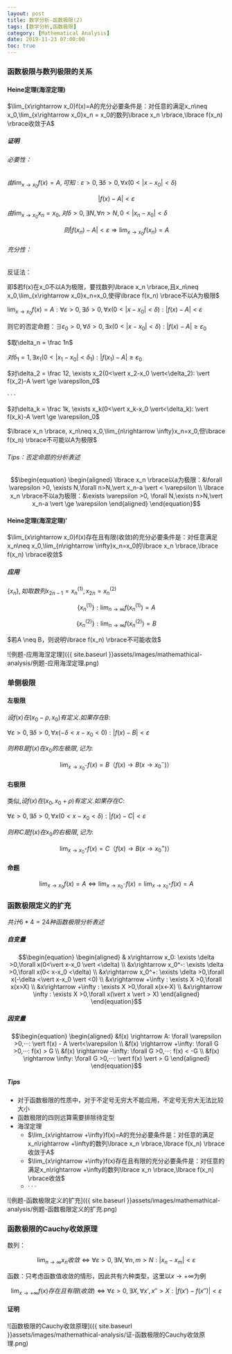 ```yaml
---
layout: post
title: 数学分析-函数极限(2)
tags: [数学分析,函数极限]
category: [Mathematical Analysis]
date: 2019-11-23 07:00:00
toc: true
---
```


### 函数极限与数列极限的关系

####  Heine定理(海涅定理)

$\lim_{x\rightarrow x_0}f(x)=A的充分必要条件是：对任意的满足x_n\neq x_0,\lim_{x\rightarrow x_0}x_n = x_0的数列\lbrace x_n \rbrace,\lbrace f(x_n) \rbrace收敛于A$

##### 证明

###### 必要性：

$由\lim_{x\rightarrow x_0}f(x)=A,可知:\varepsilon > 0,\exists \delta >0,\forall x(0<\vert x-x_0 \vert<\delta)$

$$\vert f(x)-A \vert < \varepsilon$$

$由\lim_{x\rightarrow x_0}x_n = x_0,对\delta > 0,\exists N,\forall n>N,0<\vert x_n-x_0 \vert <\delta$

$$则\vert f(x_n)-A \vert < \varepsilon \Rightarrow \lim_{x\rightarrow x_0}f(x_n)=A$$

###### 充分性：

反证法：

即$若f(x)在x_0不以A为极限，要找数列\lbrace x_n \rbrace,且x_n\neq x_0,\lim_{x\rightarrow x_0}x_n=x_0,使得\lbrace f(x_n) \rbrace不以A为极限$

$\lim_{x\rightarrow x_0}f(x)=A:\forall \varepsilon >0, \exists \delta >0,\forall x(0<\vert x-x_0 \vert<\delta):\vert f(x)-A \vert < \varepsilon$

则它的否定命题：$\exists \varepsilon_0 >0, \forall \delta >0,\exists x(0<\vert x-x_0 \vert<\delta):\vert f(x)-A \vert \ge \varepsilon_0$

$取\delta_n = \frac 1n$

$对\delta_1 = 1, \exists x_1(0<\vert x_1-x_0 \vert<\delta_1): \vert f(x_1)-A \vert \ge \varepsilon_0$

$对\delta_2 = \frac 12, \exists x_2(0<\vert x_2-x_0 \vert<\delta_2): \vert f(x_2)-A \vert \ge \varepsilon_0$

$···$

$对\delta_k = \frac 1k, \exists x_k(0<\vert x_k-x_0 \vert<\delta_k): \vert f(x_k)-A \vert \ge \varepsilon_0$

$\lbrace x_n \rbrace, x_n\neq x_0,\lim_{n\rightarrow \infty}x_n=x_0,但\lbrace f(x_n) \rbrace不可能以A为极限$

###### Tips：否定命题的分析表述

$$\begin{equation} \begin{aligned} \lbrace x_n \rbrace以a为极限：&\forall \varepsilon >0, \exists N,\forall n>N,\vert x_n-a \vert < \varepsilon  \\ \lbrace x_n \rbrace不以a为极限：&\exists \varepsilon >0, \forall N,\exists n>N,\vert x_n-a \vert \ge \varepsilon  \end{aligned} \end{equation}$$

#### Heine定理(海涅定理)$'$

$\lim_{x\rightarrow x_0}f(x)存在且有限(收敛)的充分必要条件是：对任意满足x_n\neq x_0,\lim_{n\rightarrow \infty}x_n=x_0的\lbrace x_n \rbrace,\lbrace f(x_n) \rbrace收敛$

##### 应用

$\lbrace x_n \rbrace,如取数列x_{2n-1}=x_n^{(1)},x_{2n}=x_n^{(2)}$

$$\lbrace x_n^{(1)} \rbrace:\lim_{n \rightarrow \infty}f(x_n^{(1)})=A$$

$$\lbrace x_n^{(2)} \rbrace:\lim_{n \rightarrow \infty}f(x_n^{(2)})=B$$

$若A \neq B，则说明\lbrace f(x_n) \rbrace不可能收敛$

 ![例题-应用海涅定理]({{ site.baseurl }}assets/images/mathemathical-analysis/例题-应用海涅定理.png)

### 单侧极限

#### 左极限

$设f(x)在(x_0-\rho,x_0)有定义.如果存在B:$

$\forall \varepsilon >0, \exists \delta >0,\forall x(-\delta<x-x_0<0):\vert f(x)-B \vert<\varepsilon$

$则称B是f(x)在x_0的左极限,记为:$

$$\lim_{x\rightarrow x_0^-}f(x)=B（f(x)\rightarrow B(x\rightarrow x_0^-)）$$

#### 右极限

类似,$设f(x)在(x_0,x_0+\rho)有定义.如果存在C:$

$\forall \varepsilon >0, \exists \delta >0,\forall x(0<x-x_0<\delta):\vert f(x)-C \vert<\varepsilon$

$则称C是f(x)在x_0的右极限,记为:$

$$\lim_{x\rightarrow x_0^+}f(x)=C（f(x)\rightarrow B(x\rightarrow x_0^+)）$$

#### 命题

$$\lim_{x\rightarrow x_0}f(x)=A \Leftrightarrow \lim_{x\rightarrow x_0^-}f(x)=\lim_{x\rightarrow x_0^+}f(x)=A$$

### 函数极限定义的扩充

$共计6*4=24种函数极限分析表述$

##### 自变量

$$\begin{equation} \begin{aligned} & x\rightarrow x_0: \exists \delta >0,\forall x(0<\vert x-x_0 \vert <\delta) \\ &x\rightarrow x_0^-:  \exists \delta >0,\forall x(0< x-x_0  <\delta) \\ &x\rightarrow x_0^+: \exists \delta >0,\forall x(-\delta <\vert x-x_0 \vert <0) \\ &x\rightarrow +\infty : \exists X >0,\forall x(x>X) \\ &x\rightarrow +\infty : \exists X >0,\forall x(x<-X) \\ &x\rightarrow \infty : \exists X >0,\forall x(\vert x \vert > X) \end{aligned} \end{equation}$$

##### 因变量

$$\begin{equation} \begin{aligned} &f(x) \rightarrow A: \forall \varepsilon >0,···: \vert f(x) - A \vert<\varepsilon \\ &f(x) \rightarrow +\infty: \forall G >0,···: f(x) > G \\ &f(x) \rightarrow -\infty: \forall G >0,···: f(x) < -G  \\ &f(x) \rightarrow \infty: \forall G >0,···: \vert f(x) \vert > G  \end{aligned} \end{equation}$$

##### Tips

- 对于函数极限的性质中，对于不定号无穷大不能应用，不定号无穷大无法比较大小
- 函数极限的四则远算需要排除待定型
- 海涅定理
  - $\lim_{x\rightarrow +\infty}f(x)=A的充分必要条件是：对任意的满足x_n\rightarrow +\infty的数列\lbrace x_n \rbrace,\lbrace f(x_n) \rbrace收敛于A$
  - $\lim_{x\rightarrow +\infty}f(x)存在且有限的充分必要条件是：对任意的满足x_n\rightarrow +\infty的数列\lbrace x_n \rbrace,\lbrace f(x_n) \rbrace收敛$
  - $···$

![例题-函数极限定义的扩充]({{ site.baseurl }}assets/images/mathemathical-analysis/例题-函数极限定义的扩充.png)

### 函数极限的Cauchy收敛原理

数列：

$$\lim_{n\rightarrow \infty}x_n收敛\Longleftrightarrow \forall \varepsilon >0,\exists N,\forall n,m>N:\vert x_n-x_m \vert < \varepsilon$$

函数：只考虑函数值收敛的情形，因此共有六种类型，这里以$x\rightarrow +\infty$为例

$$\lim_{x\rightarrow +\infty}f(x)存在且有限(收敛)\Longleftrightarrow \forall \varepsilon >0, \exists X,\forall x',x''>X:\vert f(x')-f(x'') \vert < \varepsilon$$

#### 证明

![函数极限的Cauchy收敛原理]({{ site.baseurl }}assets/images/mathemathical-analysis/证-函数极限的Cauchy收敛原理.png)